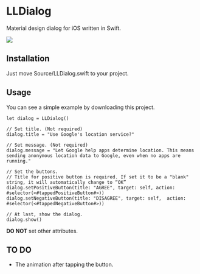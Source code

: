 # LLDialog
Material design dialog for iOS written in Swift.



![](https://cloud.githubusercontent.com/assets/9763162/12781499/b909ede8-caaf-11e5-8dac-d5fce055aec0.png)


## Installation
Just move Source/LLDialog.swift to your project.

## Usage
You can see a simple example by downloading this project.

```
let dialog = LLDialog()

// Set title. (Not required)        
dialog.title = "Use Google's location service?"
        
// Set message. (Not required)
dialog.message = "Let Google help apps determine location. This means sending anonymous location data to Google, even when no apps are running."
        
// Set the buttons.
// Title for positive button is required. If set it to be a "blank" string, it will automatically change to “OK”
dialog.setPositiveButton(title: "AGREE", target: self, action: #selector(<#tappedPositiveButton#>))
dialog.setNegativeButton(title: "DISAGREE", target: self,  action: #selector(<#tappedNegativeButton#>))

// At last, show the dialog.       
dialog.show()
```

**DO NOT** set other attributes.

## TO DO
* The animation after tapping the button.
